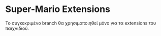 # Super-Mario Extensions

Το συγκεκριμένο branch θα χρησιμοποιηθεί μόνο για τα extensions του παιχνιδιού.

